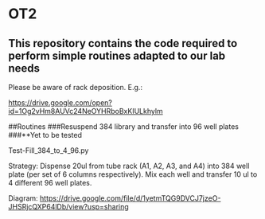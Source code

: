 # OT2
## This repository contains the code required to perform simple routines adapted to our lab needs

Please be aware of rack deposition. E.g.:

https://drive.google.com/open?id=1Og2vHm8AUVc24NeOYHRboBxKIULkhylm

##Routines
###Resuspend 384 library and transfer into 96 well plates
###**Yet to be tested

Test-Fill_384_to_4_96.py

Strategy:
Dispense 20ul from tube rack (A1, A2, A3, and A4) into 384 well plate (per set of 6 columns respectively).
Mix each well and transfer 10 ul to 4 different 96 well plates.

Diagram:
https://drive.google.com/file/d/1yetmTQG9DVCJ7jzeO-JHSRjcQXP64lDb/view?usp=sharing

